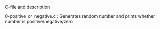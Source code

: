 C-file and description

0-positive_or_negative.c : Generates random number and prints whether number is positive/negative/zero
